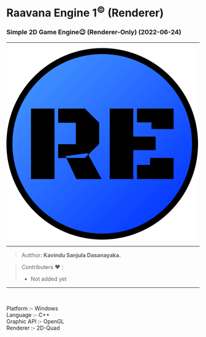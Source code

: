 # **Raavana Engine 1**<sup>©</sup> (Renderer)
### Simple 2D Game Engine😉 (Renderer-Only) (2022-06-24)

---

![Logo](icon-renderer.png) 

---

>Autthor: **Kavindu Sanjula Dasanayaka.**

>Contributers ❤ :
>- Not added yet

---

<br/>

Platform :- Windows  
Language :- C++  
Graphic API :- OpenGL  
Renderer :- 2D-Quad
